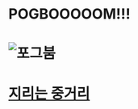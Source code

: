 # POGBOOOOOM!!!

# ![포그붐](https://www.youtube.com/watch?v=e6WqO67OZi0)

# [ 지리는 중거리](https://www.youtube.com/watch?v=e6WqO67OZi0)

